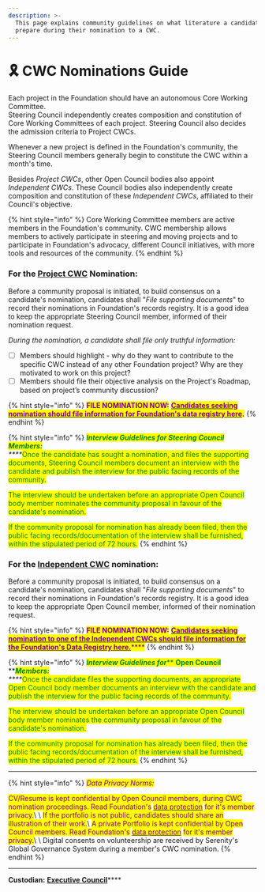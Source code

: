 ```yaml
---
description: >-
  This page explains community guidelines on what literature a candidate should
  prepare during their nomination to a CWC.
---
```


# 🎗 CWC Nominations Guide

Each project in the Foundation should have an autonomous Core Working Committee. \
Steering Council independently creates composition and constitution of Core Working Committees of each project. Steering Council also decides the admission criteria to Project CWCs.&#x20;

Whenever a new project is defined in the Foundation's community, the Steering Council members generally begin to constitute the CWC within a month's time.

Besides _Project CWCs_, other Open Council bodies also appoint _Independent CWCs_. These Council bodies also independently create composition and constitution of these _Independent CWCs_, affiliated to their Council's objective.

{% hint style="info" %}
Core Working Committee members are active members in the Foundation's community. CWC membership allows members to actively participate in steering and moving projects and to participate in Foundation's advocacy, different Council initiatives, with more tools and resources of the community.
{% endhint %}

### **For the** [**Project CWC**](project-cwcs.md) **Nomination:**

Before a community proposal is initiated, to build consensus on a candidate's nomination, candidates shall "_File supporting documents_" to record their nominations in Foundation's records registry. It is a good idea to keep the appropriate Steering Council member, informed of their nomination request.&#x20;

_During the nomination, a candidate shall file only truthful information:_

* [ ] Members should highlight - why do they want to contribute to the specific CWC instead of any other Foundation project? Why are they motivated to work on this project?
* [ ] Members should file their objective analysis on the Project's Roadmap, based on project’s community discussion?&#x20;

{% hint style="info" %}
<mark style="color:purple;">**FILE NOMINATION NOW:**</mark> [<mark style="color:purple;">**Candidates seeking nomination should file information for Foundation's data registry here**</mark>](https://share.hsforms.com/1o5rrkcr3SIuK3qtBiL\_NQQ3xaqh)<mark style="color:purple;">**.**</mark>&#x20;
{% endhint %}

{% hint style="info" %}
_<mark style="color:green;">**Interview Guidelines for Steering Council Members:**</mark>_\
_****_<mark style="color:green;">Once the candidate has sought a nomination, and files the supporting documents, Steering Council members document an interview with the candidate and publish the interview for the public facing records of the community.</mark>

<mark style="color:green;">The interview should be undertaken before an appropriate Open Council body member nominates the community proposal in favour of the candidate's nomination.</mark>

<mark style="color:green;">If the community proposal for nomination has already been filed, then the public facing records/documentation of the interview shall be furnished, within the stipulated period of 72 hours.</mark> &#x20;
{% endhint %}

### &#x20;**For the** [**Independent CWC**](independent-cwcs.md) **nomination:**

Before a community proposal is initiated, to build consensus on a candidate's nomination, candidates shall "_File supporting documents_" to record their nominations in Foundation's records registry. It is a good idea to keep the appropriate Open Council member, informed of their nomination request.&#x20;

{% hint style="info" %}
<mark style="color:purple;">**FILE NOMINATION NOW:**</mark> [<mark style="color:purple;">**Candidates seeking nomination to one of the Independent CWCs should file information for the Foundation's Data Registry here.**</mark>](https://share.hsforms.com/1Tl1NczJOTwWoM6n4BZRU-g3xaqh)<mark style="color:purple;">****</mark>
{% endhint %}

{% hint style="info" %}
_<mark style="color:green;">**Interview Guidelines for**</mark>_<mark style="color:green;">** **</mark><mark style="color:green;">**Open Council**</mark><mark style="color:green;">** **</mark>_<mark style="color:green;">**Members:**</mark>_\
_****_<mark style="color:green;">Once the candidate files the supporting documents, an appropriate Open Council body member documents an interview with the candidate and publish the interview for the public facing records of the community.</mark>

<mark style="color:green;">The interview should be undertaken before an appropriate Open Council body member nominates the community proposal in favour of the candidate's nomination.</mark>

<mark style="color:green;">If the community proposal for nomination has already been filed, then the public facing records/documentation of the interview shall be furnished, within the stipulated period of 72 hours.</mark> &#x20;
{% endhint %}

****

{% hint style="info" %}
_<mark style="color:purple;">Data Privacy Norms:</mark>_

<mark style="color:purple;">CV/Resume is kept confidential by Open Council members, during CWC nomination proceedings. Read Foundation's</mark> [<mark style="color:purple;">data protection</mark>](../../data-processing/data-protection/) <mark style="color:purple;">for it's member privacy.</mark>\ <mark style="color:purple;"></mark>\ <mark style="color:purple;">If the portfolio is not public, candidates should share an illustration of their work.</mark>\ <mark style="color:purple;">A private Portfolio is kept confidential by Open Council members. Read Foundation's</mark> [<mark style="color:purple;">data protection</mark>](../../data-processing/data-protection/) <mark style="color:purple;">for it's member privacy.</mark>\ <mark style="color:purple;"></mark>\ <mark style="color:purple;"></mark>Digital consents on volunteership are received by Serenity's Global Governance System during a member's CWC nomination.
{% endhint %}

****

**Custodian:** [**Executive Council**](../executive-council.md)****
